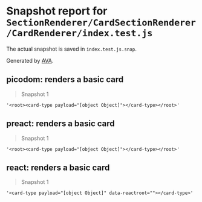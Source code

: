 # Snapshot report for `SectionRenderer/CardSectionRenderer/CardRenderer/index.test.js`

The actual snapshot is saved in `index.test.js.snap`.

Generated by [AVA](https://ava.li).

## picodom: renders a basic card

> Snapshot 1

    '<root><card-type payload="[object Object]"></card-type></root>'

## preact: renders a basic card

> Snapshot 1

    '<root><card-type payload="[object Object]"></card-type></root>'

## react: renders a basic card

> Snapshot 1

    '<card-type payload="[object Object]" data-reactroot=""></card-type>'
